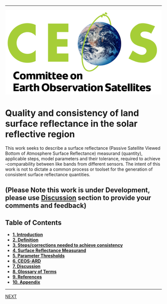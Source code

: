 
***
![](images/CEOS-logo.png)

# **Quality and consistency of land surface reflectance in the solar reflective region**
This work seeks to describe a surface reflectance (Passive Satellite Viewed Bottom of Atmosphere Surface Reflectance) measurand (quantity), applicable steps, model parameters and their tolerance, required to achieve -comparability between like bands from different sensors. The intent of this work is not to dictate a common process or toolset for the generation of consistent surface reflectance quantities. 

## (Please Note this work is under Development, please use [Discussion](https://github.com/ceos-org/surface-reflectance-quality-and-consistency/discussions) section to provide your comments and feedback)

## Table of Contents
- [**1. Introduction**](Introduction.md)
- [**2. Definition**](Definition.md)
- [**3. Steps/corrections needed to achieve consistency**](Steps.md)
- [**4. Surface Reflectance Measurand**](Measurand.md)
- [**5. Parameter Thresholds**](Parameters.md)
- [**6. CEOS-ARD**](CEOS-ARD.md)
- [**7. Discussion**](Discussion.md)
- [**8. Glossary of Terms**](Glossary.md)
- [**9. References**](References.md)
- [**10. Appendix**](Appendix.md)
***
[NEXT](Introduction.md)
